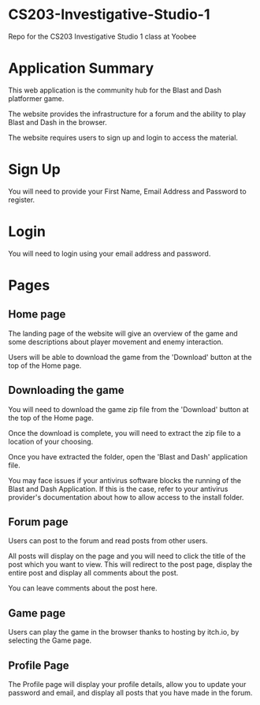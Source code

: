 # CS203-Investigative-Studio-1
Repo for the CS203 Investigative Studio 1 class at Yoobee

# Application Summary
This web application is the community hub for the Blast and Dash platformer game.

The website provides the infrastructure for a forum and the ability to play Blast and Dash in the browser.

The website requires users to sign up and login to access the material.

# Sign Up
You will need to provide your First Name, Email Address and Password to register.

# Login
You will need to login using your email address and password.

# Pages

## Home page
The landing page of the website will give an overview of the game and some descriptions about player movement and enemy interaction.

Users will be able to download the game from the 'Download' button at the top of the Home page.

## Downloading the game
You will need to download the game zip file from the 'Download' button at the top of the Home page.

Once the download is complete, you will need to extract the zip file to a location of your choosing.

Once you have extracted the folder, open the 'Blast and Dash' application file.

You may face issues if your antivirus software blocks the running of the Blast and Dash Application.
If this is the case, refer to your antivirus provider's documentation about how to allow access to the install folder.

## Forum page
Users can post to the forum and read posts from other users.

All posts will display on the page and you will need to click the title of the post which you want to view.
This will redirect to the post page, display the entire post and display all comments about the post.

You can leave comments about the post here.

## Game page
Users can play the game in the browser thanks to hosting by itch.io, by selecting the Game page.

## Profile Page
The Profile page will display your profile details, allow you to update your password and email, and display all posts that you have made in the forum.
